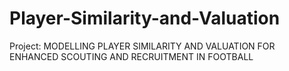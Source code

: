 # Player-Similarity-and-Valuation
Project: MODELLING PLAYER SIMILARITY AND VALUATION FOR ENHANCED SCOUTING AND RECRUITMENT IN FOOTBALL

